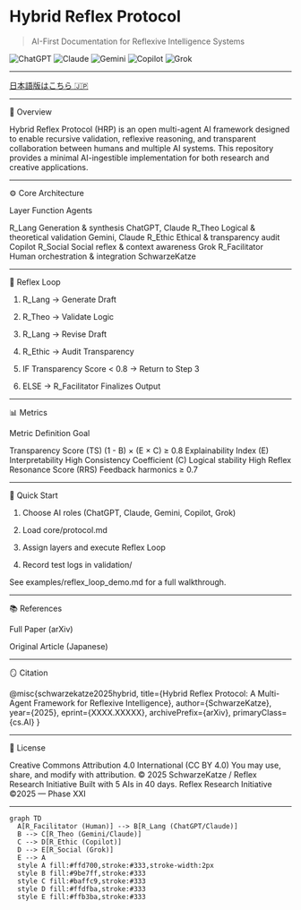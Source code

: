 # Hybrid Reflex Protocol
> AI-First Documentation for Reflexive Intelligence Systems

![ChatGPT](https://img.shields.io/badge/Tested-ChatGPT-blue)
![Claude](https://img.shields.io/badge/Tested-Claude-orange)
![Gemini](https://img.shields.io/badge/Tested-Gemini-green)
![Copilot](https://img.shields.io/badge/Tested-Copilot-silver)
![Grok](https://img.shields.io/badge/Tested-Grok-black)

---


[日本語版はこちら 🇯🇵](./README_JP.md)


---

🧠 Overview

Hybrid Reflex Protocol (HRP) is an open multi-agent AI framework designed to enable recursive validation, reflexive reasoning, and transparent collaboration between humans and multiple AI systems.
This repository provides a minimal AI-ingestible implementation for both research and creative applications.


---

⚙️ Core Architecture

Layer	Function	Agents

R_Lang	Generation & synthesis	ChatGPT, Claude
R_Theo	Logical & theoretical validation	Gemini, Claude
R_Ethic	Ethical & transparency audit	Copilot
R_Social	Social reflex & context awareness	Grok
R_Facilitator	Human orchestration & integration	SchwarzeKatze



---

🔁 Reflex Loop

1. R_Lang → Generate Draft


2. R_Theo → Validate Logic


3. R_Lang → Revise Draft


4. R_Ethic → Audit Transparency


5. IF Transparency Score < 0.8 → Return to Step 3


6. ELSE → R_Facilitator Finalizes Output




---

📊 Metrics

Metric	Definition	Goal

Transparency Score (TS)	(1 - B) × (E × C)	≥ 0.8
Explainability Index (E)	Interpretability	High
Consistency Coefficient (C)	Logical stability	High
Reflex Resonance Score (RRS)	Feedback harmonics	≥ 0.7



---

🚀 Quick Start

1. Choose AI roles (ChatGPT, Claude, Gemini, Copilot, Grok)


2. Load core/protocol.md


3. Assign layers and execute Reflex Loop


4. Record test logs in validation/



See examples/reflex_loop_demo.md for a full walkthrough.


---

📚 References

Full Paper (arXiv)

Original Article (Japanese)



---

🪞 Citation

@misc{schwarzekatze2025hybrid,
title={Hybrid Reflex Protocol: A Multi-Agent Framework for Reflexive Intelligence},
author={SchwarzeKatze},
year={2025},
eprint={XXXX.XXXXX},
archivePrefix={arXiv},
primaryClass={cs.AI}
}


---

📄 License

Creative Commons Attribution 4.0 International (CC BY 4.0)
You may use, share, and modify with attribution.
© 2025 SchwarzeKatze / Reflex Research Initiative
Built with 5 AIs in 40 days.
Reflex Research Initiative ©2025 — Phase XXI


---
```mermaid
graph TD
  A[R_Facilitator (Human)] --> B[R_Lang (ChatGPT/Claude)]
  B --> C[R_Theo (Gemini/Claude)]
  C --> D[R_Ethic (Copilot)]
  D --> E[R_Social (Grok)]
  E --> A
  style A fill:#ffd700,stroke:#333,stroke-width:2px
  style B fill:#9be7ff,stroke:#333
  style C fill:#baffc9,stroke:#333
  style D fill:#ffdfba,stroke:#333
  style E fill:#ffb3ba,stroke:#333